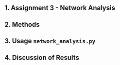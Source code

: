 ## 1. Assignment 3 - Network Analysis

## 2. Methods

## 3. Usage ```network_analysis.py```

## 4. Discussion of Results
